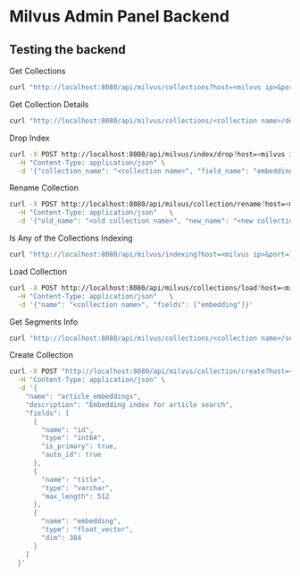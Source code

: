 # Milvus Admin Panel Backend

## Testing the backend
Get Collections
```bash
curl "http://localhost:8080/api/milvus/collections?host=<milvus ip>&port=19530"
```

Get Collection Details
```bash
curl "http://localhost:8080/api/milvus/collections/<collection name>/details?host=<milvus ip>&port=19530"
```

Drop Index
```bash
curl -X POST http://localhost:8080/api/milvus/index/drop?host=<milvus ip> \
  -H "Content-Type: application/json" \
  -d '{"collection_name": "<collection name>", "field_name": "embedding"}'
  ```

Rename Collection
```bash
curl -X POST http://localhost:8080/api/milvus/collection/rename?host=<milvus ip> \
  -H "Content-Type: application/json"   \
  -d '{"old_name": "<old collection name>", "new_name": "<new collection name>"}'
```
Is Any of the Collections Indexing

```bash
curl "http://localhost:8080/api/milvus/indexing?host=<milvus ip>&port=19530"
```

Load Collection
```bash
curl -X POST http://localhost:8080/api/milvus/collections/load?host=<milvus ip> \
  -H "Content-Type: application/json"   \
  -d '{"name": "<collection name>", "fields": ["embedding"]}'
```

Get Segments Info
```bash
curl "http://localhost:8080/api/milvus/collections/<collection name>/segments?host=<milvus ip>&port=19530"
```


Create Collection
```bash
curl -X POST "http://localhost:8080/api/milvus/collection/create?host=<milvus ip>&port=19530" \
  -H "Content-Type: application/json" \
  -d '{
    "name": "article_embeddings",
    "description": "Embedding index for article search",
    "fields": [
      {
        "name": "id",
        "type": "int64",
        "is_primary": true,
        "auto_id": true
      },
      {
        "name": "title",
        "type": "varchar",
        "max_length": 512
      },
      {
        "name": "embedding",
        "type": "float_vector",
        "dim": 384
      }
    ]
  }'
```